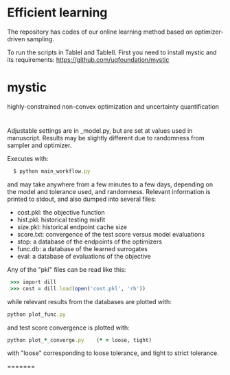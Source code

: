 # Efficient learning 
The repository has codes of our online learning method based on optimizer-driven sampling.


To run the scripts in TableI and TableII.  First you need to install mystic and its requirements:  https://github.com/uqfoundation/mystic

# mystic
highly-constrained non-convex optimization and uncertainty quantification

#


Adjustable settings are in _model.py, but are set at values used in manuscript.
Results may be slightly different due to randomness from sampler and optimizer.

Executes with:
```ruby 
  $ python main_workflow.py
 ```
    
and may take anywhere from a few minutes to a few days, depending on the model
and tolerance used, and randomness.
Relevant information is printed to stdout, and also dumped into several files:
- cost.pkl: the objective function
- hist.pkl: historical testing misfit
- size.pkl: historical endpoint cache size
- score.txt: convergence of the test score versus model evaluations
- stop: a database of the endpoints of the optimizers
- func.db: a database of the learned surrogates
- eval: a database of evaluations of the objective

Any of the "pkl" files can be read like this:
```ruby 
 >>> import dill
 >>> cost = dill.load(open('cost.pkl', 'rb'))
  ```
  
while relevant results from the databases are plotted with:

```ruby 
python plot_func.py
```
and test score convergence is plotted with:
```ruby 
python plot_*_converge.py    (* = loose, tight)
  ```
with "loose" corresponding to loose tolerance, and tight to strict tolerance.  

=======

